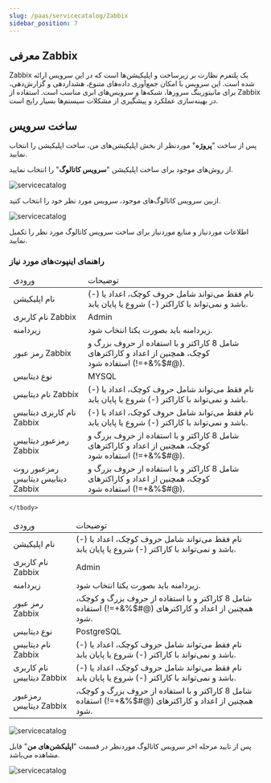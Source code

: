 ```yaml
---
slug: /paas/servicecatalog/Zabbix
sidebar_position: 7
---
```



## معرفی Zabbix

Zabbix یک پلتفرم نظارت بر زیرساخت و اپلیکیشن‌ها است که در این سرویس ارائه شده است. این سرویس با امکان جمع‌آوری داده‌های متنوع، هشداردهی و گزارش‌دهی، برای مانیتورینگ سرورها، شبکه‌ها و سرویس‌های ابری مناسب است. استفاده از Zabbix در بهینه‌سازی عملکرد و پیشگیری از مشکلات سیستم‌ها بسیار رایج است.


## ساخت سرویس
پس از ساخت "**پروژه**" موردنظر از بخش اپلیکیشن‌های من، ساخت اپلیکیشن را انتخاب نمایید.

از روش‌های موجود برای ساخت اپلیکیشن "**سرویس کاتالوگ**" را انتخاب نمایید.

![servicecatalog](/img/servicecatalog/servicecatalog00.png)

ازبین سرویس کاتالوگ‌های موجود، سرویس مورد نظر خود را انتخاب کنید.

![servicecatalog](/img/servicecatalog/servicecatalog000.png)

اطلاعات موردنیاز و منابع موردنیاز برای ساخت سرویس کاتالوگ مورد نظر را تکمیل نمایید.

### راهنمای اینپوت‌های مورد نیاز



<table>
    <thead>
        <tr>
            <td>ورودی</td>
            <td>توضیحات</td>
        </tr>
    </thead>
    <tbody>
        <tr>
            <td>نام اپلیکیشن</td>
            <td>نام فقط می‌تواند شامل حروف کوچک، اعداد یا (-) باشد و نمی‌تواند با کاراکتر (-) شروع یا پایان یابد.</td>
        </tr>
                <tr>
            <td>نام کاربری Zabbix</td>
            <td>Admin</td>
        </tr>
                        <tr>
            <td>زیردامنه</td>
            <td>زیردامنه باید بصورت یکتا انتخاب شود.</td>
        </tr>
                        <tr>
            <td>رمز عبور Zabbix</td>
            <td>شامل 8 کاراکتر و با استفاده از حروف بزرگ و کوچک، همچنین از اعداد و کاراکتر‌های (@#$%&+=!) استفاده شود.</td>
        </tr>
           <tr>
            <td>نوع دیتابیس</td>
            <td>MYSQL</td>
        </tr>
               <tr>
            <td>نام دیتابیس Zabbix</td>
            <td>نام فقط می‌تواند شامل حروف کوچک، اعداد یا (-) باشد و نمی‌تواند با کاراکتر (-) شروع یا پایان یابد. </td>
        </tr>
          <tr>
            <td>نام کاربری دیتابیس Zabbix</td>
            <td>نام فقط می‌تواند شامل حروف کوچک، اعداد یا (-) باشد و نمی‌تواند با کاراکتر (-) شروع یا پایان یابد. </td>
        </tr>
          <tr>
            <td>رمزعبور  دیتابیس Zabbix</td>
               <td>شامل 8 کاراکتر و با استفاده از حروف بزرگ و کوچک، همچنین از اعداد و کاراکتر‌های (@#$%&+=!) استفاده شود.</td>
        </tr>
          <tr>
            <td>رمزعبور روت دیتابیس دیتابیس Zabbix</td>
               <td>شامل 8 کاراکتر و با استفاده از حروف بزرگ و کوچک، همچنین از اعداد و کاراکتر‌های (@#$%&+=!) استفاده شود.</td>
        </tr>
    </tbody>
</table> 

<table>
    <thead>
        <tr>
            <td>ورودی</td>
            <td>توضیحات</td>
        </tr>
    </thead>
    <tbody>
        <tr>
            <td>نام اپلیکیشن</td>
            <td>نام فقط می‌تواند شامل حروف کوچک، اعداد یا (-) باشد و نمی‌تواند با کاراکتر (-) شروع یا پایان یابد.</td>
        </tr>
                <tr>
            <td>نام کاربری Zabbix</td>
            <td>Admin</td>
        </tr>
                        <tr>
            <td>زیردامنه</td>
            <td>زیردامنه باید بصورت یکتا انتخاب شود.</td>
        </tr>
                        <tr>
            <td>رمز عبور Zabbix</td>
            <td>شامل 8 کاراکتر و با استفاده از حروف بزرگ و کوچک، همچنین از اعداد و کاراکتر‌های (@#$%&+=!) استفاده شود.</td>
        </tr>
           <tr>
            <td>نوع دیتابیس</td>
            <td>PostgreSQL</td>
        </tr>
               <tr>
            <td>نام دیتابیس Zabbix</td>
            <td>نام فقط می‌تواند شامل حروف کوچک، اعداد یا (-) باشد و نمی‌تواند با کاراکتر (-) شروع یا پایان یابد. </td>
        </tr>
          <tr>
            <td>نام کاربری دیتابیس Zabbix</td>
            <td>نام فقط می‌تواند شامل حروف کوچک، اعداد یا (-) باشد و نمی‌تواند با کاراکتر (-) شروع یا پایان یابد. </td>
        </tr>
          <tr>
            <td>رمزعبور  دیتابیس Zabbix</td>
               <td>شامل 8 کاراکتر و با استفاده از حروف بزرگ و کوچک، همچنین از اعداد و کاراکتر‌های (@#$%&+=!) استفاده شود.</td>
        </tr>
        
    </tbody>
</table>

![servicecatalog](/img/servicecatalog/servicecatalog47.png)

 پس از تایید مرحله اخر سرویس کاتالوگ موردنظر در قسمت "**اپلیکشن‌های من**" قابل مشاهده می‌باشد.
 
 ![servicecatalog](/img/servicecatalog/servicecatalog48.png)
